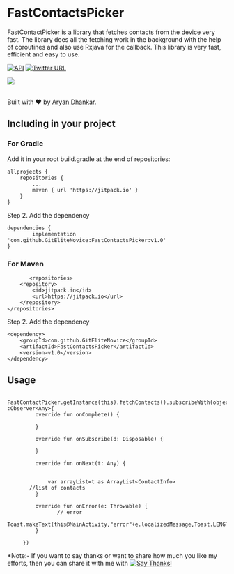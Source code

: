 # FastContactsPicker
FastContactPicker is a library that fetches contacts from the device very fast. The library does all the fetching work in the background with the help of coroutines and also use Rxjava for the callback. This library is very fast, efficient and easy to use.
 
	
 [![API](https://img.shields.io/badge/API-15%2B-red.svg)](https://android-arsenal.com/api?level=15) [![Twitter URL](https://img.shields.io/twitter/url/https/twitter.com/fold_left.svg?style=social&label=Follow%20%40elite_novice)](https://twitter.com/elite_novice)
 <p align="center">
	
<img src="https://img.shields.io/badge/API-15%2B-red.svg" herf="https://android-arsenal.com/api?level=15"></img>	
 
 <br>
 Built with ❤︎ by <a href="https://medium.com/@EliteNovice">Aryan Dhankar</a>.  
 </p>
 

## Including in your project 
 ### For Gradle
  
  Add it in your root build.gradle at the end of repositories:

	allprojects {
		repositories {
			...
			maven { url 'https://jitpack.io' }
		}
	}
Step 2. Add the dependency

	dependencies {
	        implementation 'com.github.GitEliteNovice:FastContactsPicker:v1.0'
	}

### For Maven
           <repositories>
		<repository>
		    <id>jitpack.io</id>
		    <url>https://jitpack.io</url>
		</repository>
	</repositories>
	
Step 2. Add the dependency

	<dependency>
	    <groupId>com.github.GitEliteNovice</groupId>
	    <artifactId>FastContactsPicker</artifactId>
	    <version>v1.0</version>
	</dependency>


## Usage

         FastContactPicker.getInstance(this).fetchContacts().subscribeWith(object :Observer<Any>{
             override fun onComplete() {

             }

             override fun onSubscribe(d: Disposable) {

             }

             override fun onNext(t: Any) {

           
                 var arrayList=t as ArrayList<ContactInfo>
           //list of contacts
             }

             override fun onError(e: Throwable) {
                    // error
                 Toast.makeText(this@MainActivity,"error"+e.localizedMessage,Toast.LENGTH_LONG).show()
             }

         })


*Note:-
If you want to say thanks or want to share how much you like my efforts, then you can share it with me with [![Say Thanks!](https://img.shields.io/badge/Say%20Thanks-!-1EAEDB.svg)](https://saythanks.io/to/GitEliteNovice) 
